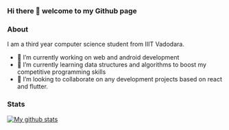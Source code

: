 ### Hi there 👋 welcome to my Github page
### About
I am a third year computer science student from IIIT Vadodara.


- 🔭 I’m currently working on web and android development
- 🌱 I’m currently learning data structures and algorithms to boost my 
   competitive programming skills
- 👯 I’m looking to collaborate on any development projects based on react and flutter.

### Stats
[![My github stats](https://github-readme-stats.vercel.app/api?username=Sherlock-dev)](https://github.com/anuraghazra/github-readme-stats)


